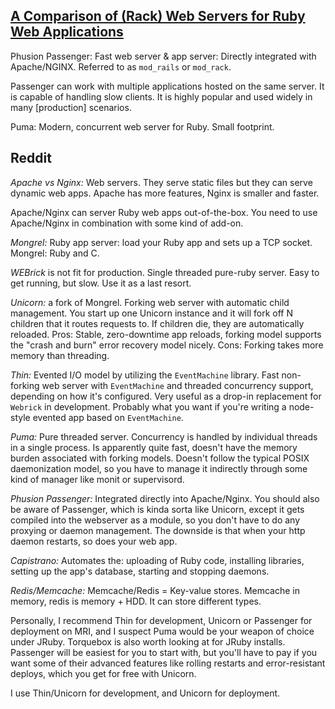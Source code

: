 ## [A Comparison of (Rack) Web Servers for Ruby Web Applications](https://www.digitalocean.com/community/articles/a-comparison-of-rack-web-servers-for-ruby-web-applications)

Phusion Passenger: Fast web server & app server: Directly integrated with Apache/NGINX. Referred to as `mod_rails` or `mod_rack`.

Passenger can work with multiple applications hosted on the same server. It is capable of handling slow clients. It is highly popular and used widely in many [production] scenarios.

Puma: Modern, concurrent web server for Ruby. Small footprint.

## Reddit

*Apache vs Nginx:* Web servers. They serve static files but they can serve dynamic web apps. Apache has more features, Nginx is smaller and faster.

Apache/Nginx can server Ruby web apps out-of-the-box. You need to use Apache/Nginx in combination with some kind of add-on.

*Mongrel:* Ruby app server: load your Ruby app and sets up a TCP socket. Mongrel: Ruby and C.

*WEBrick* is not fit for production. Single threaded pure-ruby server. Easy to get running, but slow. Use it as a last resort.

*Unicorn:* a fork of Mongrel. Forking web server with automatic child management. You start up one Unicorn instance and it will fork off N children that it routes requests to. If children die, they are automatically reloaded. Pros: Stable, zero-downtime app reloads, forking model supports the "crash and burn" error recovery model nicely. Cons: Forking takes more memory than threading.

*Thin:* Evented I/O model by utilizing the `EventMachine` library. Fast non-forking web server with `EventMachine` and threaded concurrency support, depending on how it's configured. Very useful as a drop-in replacement for `Webrick` in development. Probably what you want if you're writing a node-style evented app based on `EventMachine`.

*Puma:* Pure threaded server. Concurrency is handled by individual threads in a single process. Is apparently quite fast, doesn't have the memory burden associated with forking models. Doesn't follow the typical POSIX daemonization model, so you have to manage it indirectly through some kind of manager like monit or supervisord.

*Phusion Passenger:* Integrated directly into Apache/Nginx. You should also be aware of Passenger, which is kinda sorta like Unicorn, except it gets compiled into the webserver as a module, so you don't have to do any proxying or daemon management. The downside is that when your http daemon restarts, so does your web app.

*Capistrano:* Automates the: uploading of Ruby code, installing libraries, setting up the app's database, starting and stopping daemons.

*Redis/Memcache:* Memcache/Redis = Key-value stores. Memcache in memory, redis is memory + HDD. It can store different types.

Personally, I recommend Thin for development, Unicorn or Passenger for deployment on MRI, and I suspect Puma would be your weapon of choice under JRuby. Torquebox is also worth looking at for JRuby installs. Passenger will be easiest for you to start with, but you'll have to pay if you want some of their advanced features like rolling restarts and error-resistant deploys, which you get for free with Unicorn.

I use Thin/Unicorn for development, and Unicorn for deployment.

